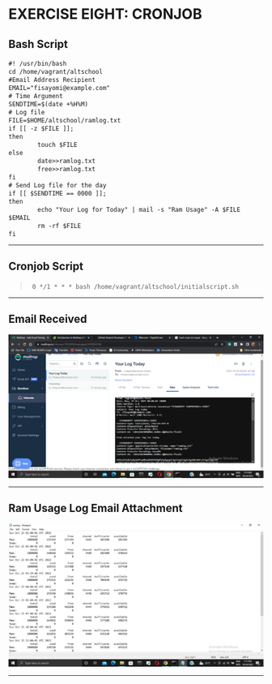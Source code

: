 # **EXERCISE EIGHT: CRONJOB**

## Bash Script  
```
#! /usr/bin/bash  
cd /home/vagrant/altschool  
#Email Address Recipient  
EMAIL="fisayomi@example.com"  
# Time Argument  
SENDTIME=$(date +%H%M)  
# Log file   
FILE=$HOME/altschool/ramlog.txt  
if [[ -z $FILE ]];  
then  
        touch $FILE  
else  
        date>>ramlog.txt  
        free>>ramlog.txt  
fi  
# Send Log file for the day  
if [[ $SENDTIME == 0000 ]];  
then  
        echo "Your Log for Today" | mail -s "Ram Usage" -A $FILE $EMAIL  
        rm -rf $FILE  
fi 
```

---

## Cronjob Script
> ` 0 */1 * * * bash /home/vagrant/altschool/initialscript.sh`

---
## Email Received
![emailSample](emailSample.png)

---
## Ram Usage Log Email Attachment
![Ramlog](Ramlog.png)

---
